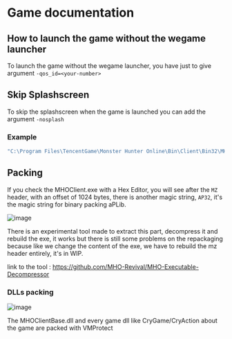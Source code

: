 # Game documentation

## How to launch the game without the wegame launcher
To launch the game without the wegame launcher, you have just to give argument ``-qos_id=<your-number>``

## Skip Splashscreen
To skip the splashscreen when the game is launched you can add the argument ``-nosplash``

### Example
```cmd
"C:\Program Files\TencentGame\Monster Hunter Online\Bin\Client\Bin32\MHOClient.exe" -qos_id=123456789
```
## Packing
If you check the MHOClient.exe with a Hex Editor, you will see after the ``MZ`` header, with an offset of 1024 bytes, there is another magic string, ``AP32``, it's the magic string for binary packing aPLib.

![image](https://user-images.githubusercontent.com/16132478/116823341-39e0d200-ab84-11eb-9b2f-c49723b3d2f1.png)

There is an experimental tool made to extract this part, decompress it and rebuild the exe, it works but there is still some problems on the repackaging because like we change the content of the exe, we have to rebuild the mz header entirely, it's in WIP.

link to the tool : https://github.com/MHO-Revival/MHO-Executable-Decompressor

### DLLs packing

![image](https://cdn.discordapp.com/attachments/309032714982522881/964487077909626880/unknown.png)

The MHOClientBase.dll and every game dll like CryGame/CryAction about the game are packed with VMProtect
